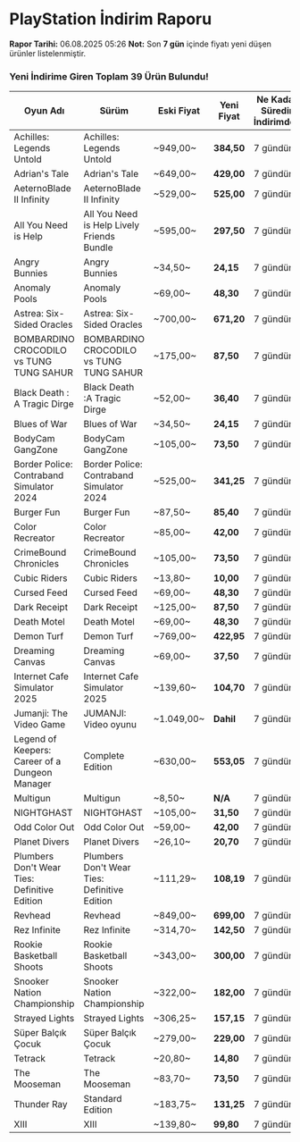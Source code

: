 # PlayStation İndirim Raporu

**Rapor Tarihi:** 06.08.2025 05:26
**Not:** Son **7 gün** içinde fiyatı yeni düşen ürünler listelenmiştir.

### Yeni İndirime Giren Toplam 39 Ürün Bulundu!

| Oyun Adı | Sürüm | Eski Fiyat | Yeni Fiyat | Ne Kadar Süredir İndirimde? |
|---|---|---|---|---|
| Achilles: Legends Untold | Achilles: Legends Untold | ~949,00~ | **384,50** | 7 gündür |
| Adrian's Tale | Adrian's Tale | ~649,00~ | **429,00** | 7 gündür |
| AeternoBlade II Infinity | AeternoBlade II Infinity | ~529,00~ | **525,00** | 7 gündür |
| All You Need is Help | All You Need is Help Lively Friends Bundle | ~595,00~ | **297,50** | 7 gündür |
| Angry Bunnies | Angry Bunnies | ~34,50~ | **24,15** | 7 gündür |
| Anomaly Pools | Anomaly Pools | ~69,00~ | **48,30** | 7 gündür |
| Astrea: Six-Sided Oracles | Astrea: Six-Sided Oracles | ~700,00~ | **671,20** | 7 gündür |
| BOMBARDINO CROCODILO vs TUNG TUNG SAHUR | BOMBARDINO CROCODILO vs TUNG TUNG SAHUR | ~175,00~ | **87,50** | 7 gündür |
| Black Death : A Tragic Dirge | Black Death :A Tragic Dirge | ~52,00~ | **36,40** | 7 gündür |
| Blues of War | Blues of War | ~34,50~ | **24,15** | 7 gündür |
| BodyCam GangZone | BodyCam GangZone | ~105,00~ | **73,50** | 7 gündür |
| Border Police: Contraband Simulator 2024 | Border Police: Contraband Simulator 2024 | ~525,00~ | **341,25** | 7 gündür |
| Burger Fun | Burger Fun | ~87,50~ | **85,40** | 7 gündür |
| Color Recreator | Color Recreator | ~85,00~ | **42,00** | 7 gündür |
| CrimeBound Chronicles | CrimeBound Chronicles | ~105,00~ | **73,50** | 7 gündür |
| Cubic Riders | Cubic Riders | ~13,80~ | **10,00** | 7 gündür |
| Cursed Feed | Cursed Feed | ~69,00~ | **48,30** | 7 gündür |
| Dark Receipt | Dark Receipt | ~125,00~ | **87,50** | 7 gündür |
| Death Motel | Death Motel | ~69,00~ | **48,30** | 7 gündür |
| Demon Turf | Demon Turf | ~769,00~ | **422,95** | 7 gündür |
| Dreaming Canvas | Dreaming Canvas | ~69,00~ | **37,50** | 7 gündür |
| Internet Cafe Simulator 2025 | Internet Cafe Simulator 2025 | ~139,60~ | **104,70** | 7 gündür |
| Jumanji: The Video Game | JUMANJI: Video oyunu | ~1.049,00~ | **Dahil** | 7 gündür |
| Legend of Keepers: Career of a Dungeon Manager | Complete Edition | ~630,00~ | **553,05** | 7 gündür |
| Multigun | Multigun | ~8,50~ | **N/A** | 7 gündür |
| NIGHTGHAST | NIGHTGHAST | ~105,00~ | **31,50** | 7 gündür |
| Odd Color Out | Odd Color Out | ~59,00~ | **42,00** | 7 gündür |
| Planet Divers | Planet Divers | ~26,10~ | **20,70** | 7 gündür |
| Plumbers Don't Wear Ties: Definitive Edition | Plumbers Don't Wear Ties: Definitive Edition | ~111,29~ | **108,19** | 7 gündür |
| Revhead | Revhead | ~849,00~ | **699,00** | 7 gündür |
| Rez Infinite | Rez Infinite | ~314,70~ | **142,50** | 7 gündür |
| Rookie Basketball Shoots | Rookie Basketball Shoots | ~343,00~ | **300,00** | 7 gündür |
| Snooker Nation Championship | Snooker Nation Championship | ~322,00~ | **182,00** | 7 gündür |
| Strayed Lights | Strayed Lights | ~306,25~ | **157,15** | 7 gündür |
| Süper Balçık Çocuk | Süper Balçık Çocuk | ~279,00~ | **229,00** | 7 gündür |
| Tetrack | Tetrack | ~20,80~ | **14,80** | 7 gündür |
| The Mooseman | The Mooseman | ~83,70~ | **73,50** | 7 gündür |
| Thunder Ray | Standard Edition | ~183,75~ | **131,25** | 7 gündür |
| XIII | XIII | ~139,80~ | **99,80** | 7 gündür |
